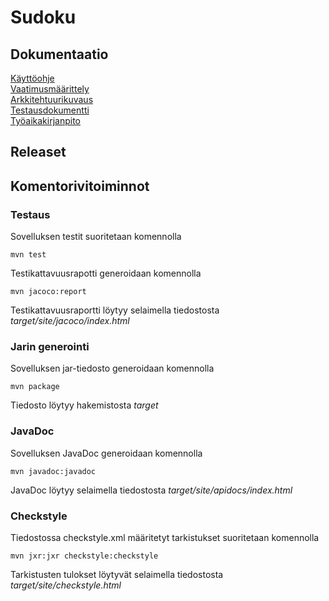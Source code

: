 # Sudoku


## Dokumentaatio

[Käyttöohje](https://github.com/essitepp/ot-harjoitustyo/blob/master/dokumentaatio/kayttoohje.md)  
[Vaatimusmäärittely](https://github.com/essitepp/ot-harjoitustyo/blob/master/dokumentaatio/vaatimusmaarittely.md)  
[Arkkitehtuurikuvaus](https://github.com/essitepp/ot-harjoitustyo/blob/master/dokumentaatio/arkkitehtuuri.md)  
[Testausdokumentti](https://github.com/essitepp/ot-harjoitustyo/blob/master/dokumentaatio/testaus.md)  
[Työaikakirjanpito](https://github.com/essitepp/ot-harjoitustyo/blob/master/dokumentaatio/tyoaikakirjanpito.md) 

## Releaset


## Komentorivitoiminnot

### Testaus

Sovelluksen testit suoritetaan komennolla
```
mvn test
```
Testikattavuusrapotti generoidaan komennolla
```
mvn jacoco:report
```
Testikattavuusraportti löytyy selaimella tiedostosta _target/site/jacoco/index.html_

### Jarin generointi

Sovelluksen jar-tiedosto generoidaan komennolla
```
mvn package
```
Tiedosto löytyy hakemistosta _target_

### JavaDoc

Sovelluksen JavaDoc generoidaan komennolla
```
mvn javadoc:javadoc
```
JavaDoc löytyy selaimella tiedostosta _target/site/apidocs/index.html_

### Checkstyle

Tiedostossa checkstyle.xml määritetyt tarkistukset suoritetaan komennolla
```
mvn jxr:jxr checkstyle:checkstyle
```
Tarkistusten tulokset löytyvät selaimella tiedostosta _target/site/checkstyle.html_


